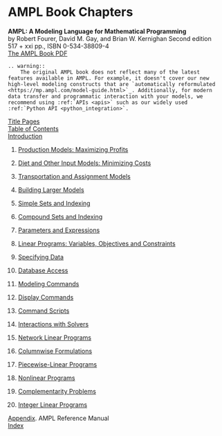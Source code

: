 # AMPL Book Chapters

**AMPL: A Modeling Language for Mathematical Programming**  
by Robert Fourer, David M. Gay, and Brian W. Kernighan
Second edition  
517 + xxi pp., ISBN 0-534-38809-4  
[The AMPL Book PDF](../ampl-book.pdf)

```{eval-rst}
.. warning::
    The original AMPL book does not reflect many of the latest features available in AMPL. For example, it doesn't cover our new high-level modeling constructs that are `automatically reformulated <https://mp.ampl.com/model-guide.html>`_. Additionally, for modern data transfer and programmatic interaction with your models, we recommend using :ref:`APIs <apis>` such as our widely used :ref:`Python API <python_integration>`.
```

[Title Pages](./CHAPTERS/01-title.pdf)  
[Table of Contents](./CHAPTERS/02-contents.pdf)  
[Introduction](./CHAPTERS/03-intro.pdf)

1.  [Production Models: Maximizing Profits](./CHAPTERS/04-tut1.pdf)
    
2.  [Diet and Other Input Models: Minimizing Costs](./CHAPTERS/05-tut2.pdf)
    
3.  [Transportation and Assignment Models](./CHAPTERS/06-tut3.pdf)
    
4.  [Building Larger Models](./CHAPTERS/07-tut4.pdf)
    
5.  [Simple Sets and Indexing](./CHAPTERS/08-sets1.pdf)
    
6.  [Compound Sets and Indexing](./CHAPTERS/09-sets2.pdf)
    
7.  [Parameters and Expressions](./CHAPTERS/10-params.pdf)
    
8.  [Linear Programs: Variables, Objectives and Constraints](./CHAPTERS/11-linprog.pdf)
    
9.  [Specifying Data](./CHAPTERS/12-data.pdf)
    
10.  [Database Access](./CHAPTERS/13-tables.pdf)
    
11.  [Modeling Commands](./CHAPTERS/14-command.pdf)
    
12.  [Display Commands](./CHAPTERS/15-display.pdf)
    
13.  [Command Scripts](./CHAPTERS/16-script.pdf)
    
14.  [Interactions with Solvers](./CHAPTERS/17-solvers.pdf)
    
15.  [Network Linear Programs](./CHAPTERS/18-network.pdf)
    
16.  [Columnwise Formulations](./CHAPTERS/19-colwise.pdf)
    
17.  [Piecewise-Linear Programs](./CHAPTERS/20-piecewise.pdf)
    
18.  [Nonlinear Programs](./CHAPTERS/21-nonlinear.pdf)
    
19.  [Complementarity Problems](./CHAPTERS/22-complement.pdf)
    
20.  [Integer Linear Programs](./CHAPTERS/23-integer.pdf)
    

[Appendix](./CHAPTERS/24-refman.pdf). AMPL Reference Manual  
[Index](./CHAPTERS/25-index.pdf)